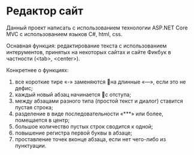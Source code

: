 # Редактор сайт
Данный проект написать с использованием технологии ASP.NET Core MVC с использованием языков C#, html, css. 

Оснавная функция: редактирование текста с использованием интерументов, принятых на некоторых сайтах и сайте Фикбук в частности (\<tab>, \<center>).

Конкретнее о функциях: 
1. все короткие тире «-» заменяются на длинные «—», если это не дефис;
2. каждый новый абзац начинается с отступа;
3. между абзацами разного типа (простой текст и диалог) ставится пустая строка;
4. разделение в виде последовательности «***» или более, помещается в центр;
5. большое количество пустых строк сводится к одной;
6. повышение регистра первой буквы в абзаце;
7. проставление точек вконце абзаца, если нет чего-либо из пунктуации. 

